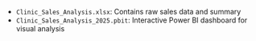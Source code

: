 - `Clinic_Sales_Analysis.xlsx`: Contains raw sales data and summary
- `Clinic_Sales_Analysis_2025.pbit`: Interactive Power BI dashboard for visual analysis
